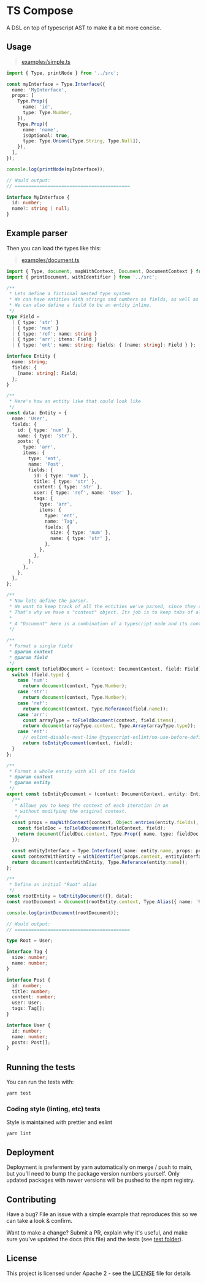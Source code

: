 # TS Compose

A DSL on top of typescript AST to make it a bit more concise.

## Usage

> [examples/simple.ts](https://github.com/ivank/laminar/tree/main/packages/ts-compose/examples/simple.ts)

```typescript
import { Type, printNode } from '../src';

const myInterface = Type.Interface({
  name: 'MyInterface',
  props: [
    Type.Prop({
      name: 'id',
      type: Type.Number,
    }),
    Type.Prop({
      name: 'name',
      isOptional: true,
      type: Type.Union([Type.String, Type.Null]),
    }),
  ],
});

console.log(printNode(myInterface));

// Would output:
// ==========================================

interface MyInterface {
  id: number;
  name?: string | null;
}
```

## Example parser

Then you can load the types like this:

> [examples/document.ts](https://github.com/ivank/laminar/tree/main/packages/ts-compose/examples/document.ts)

```typescript
import { Type, document, mapWithContext, Document, DocumentContext } from '@laminarjs/ts-compose';
import { printDocument, withIdentifier } from '../src';

/**
 * Lets define a fictional nested type system
 * We can have entities with strings and numbers as fields, as well as arrays and referencas.
 * We can also define a field to be an entity inline.
 */
type Field =
  | { type: 'str' }
  | { type: 'num' }
  | { type: 'ref'; name: string }
  | { type: 'arr'; items: Field }
  | { type: 'ent'; name: string; fields: { [name: string]: Field } };

interface Entity {
  name: string;
  fields: {
    [name: string]: Field;
  };
}

/**
 * Here's how an entity like that could look like
 */
const data: Entity = {
  name: 'User',
  fields: {
    id: { type: 'num' },
    name: { type: 'str' },
    posts: {
      type: 'arr',
      items: {
        type: 'ent',
        name: 'Post',
        fields: {
          id: { type: 'num' },
          title: { type: 'str' },
          content: { type: 'str' },
          user: { type: 'ref', name: 'User' },
          tags: {
            type: 'arr',
            items: {
              type: 'ent',
              name: 'Tag',
              fields: {
                size: { type: 'num' },
                name: { type: 'str' },
              },
            },
          },
        },
      },
    },
  },
};

/**
 * Now lets define the parser.
 * We want to keep track of all the entities we've parsed, since they can be defined inline.
 * That's why we have a "context" object. Its job is to keep tabs of all the references.
 *
 * A "Document" here is a combination of a typescript node and its context. { type: ..., context: ... }
 */

/**
 * Format a single field
 * @param context
 * @param field
 */
export const toFieldDocument = (context: DocumentContext, field: Field): Document => {
  switch (field.type) {
    case 'num':
      return document(context, Type.Number);
    case 'str':
      return document(context, Type.Number);
    case 'ref':
      return document(context, Type.Referance(field.name));
    case 'arr':
      const arrayType = toFieldDocument(context, field.items);
      return document(arrayType.context, Type.Array(arrayType.type));
    case 'ent':
      // eslint-disable-next-line @typescript-eslint/no-use-before-define
      return toEntityDocument(context, field);
  }
};

/**
 * Format a whole entity with all of its fields
 * @param context
 * @param entity
 */
export const toEntityDocument = (context: DocumentContext, entity: Entity): Document => {
  /**
   * Allows you to keep the context of each iteration in an
   * without modifying the original context.
   */
  const props = mapWithContext(context, Object.entries(entity.fields), (fieldContext, [name, field]) => {
    const fieldDoc = toFieldDocument(fieldContext, field);
    return document(fieldDoc.context, Type.Prop({ name, type: fieldDoc.type }));
  });

  const entityInterface = Type.Interface({ name: entity.name, props: props.items });
  const contextWithEntity = withIdentifier(props.context, entityInterface);
  return document(contextWithEntity, Type.Referance(entity.name));
};

/**
 * Define an initial "Root" alias
 */
const rootEntity = toEntityDocument({}, data);
const rootDocument = document(rootEntity.context, Type.Alias({ name: 'Root', type: rootEntity.type }));

console.log(printDocument(rootDocument));

// Would output:
// ==========================================

type Root = User;

interface Tag {
  size: number;
  name: number;
}

interface Post {
  id: number;
  title: number;
  content: number;
  user: User;
  tags: Tag[];
}

interface User {
  id: number;
  name: number;
  posts: Post[];
}
```

## Running the tests

You can run the tests with:

```bash
yarn test
```

### Coding style (linting, etc) tests

Style is maintained with prettier and eslint

```
yarn lint
```

## Deployment

Deployment is preferment by yarn automatically on merge / push to main, but you'll need to bump the package version numbers yourself. Only updated packages with newer versions will be pushed to the npm registry.

## Contributing

Have a bug? File an issue with a simple example that reproduces this so we can take a look & confirm.

Want to make a change? Submit a PR, explain why it's useful, and make sure you've updated the docs (this file) and the tests (see [test folder](test)).

## License

This project is licensed under Apache 2 - see the [LICENSE](LICENSE) file for details
